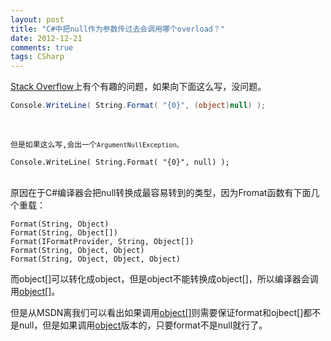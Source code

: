 ```yaml
---
layout: post
title: "C#中把null作为参数传过去会调用哪个overload？"
date: 2012-12-21
comments: true
tags: CSharp
---
```

<p><a href="http://stackoverflow.com/questions/13877501/why-do-i-get-an-exception-when-passing-null-constant-but-not-when-passing-a-n?newsletter=1&amp;nlcode=55866%7cc739">Stack Overflow</a>上有个有趣的问题，如果向下面这么写，没问题。</p>

```c#
Console.WriteLine( String.Format( "{0}", (object)null) );
```
<p><br /><code></code></p>
<p><code>但是如果这么写,会出一个<code>ArgumentNullException。</code></code></p>

```
Console.WriteLine( String.Format( "{0}", null) );
```
<p><br />原因在于C#编译器会把null转换成最容易转到的类型，因为Fromat函数有下面几个重载：</p>

```
Format(String, Object)
Format(String, Object[])
Format(IFormatProvider, String, Object[])
Format(String, Object, Object)
Format(String, Object, Object, Object)
```
<p>而object[]可以转化成object，但是object不能转换成object[]，所以编译器会调用<a href="http://msdn.microsoft.com/en-us/library/b1csw23d.aspx">object[]</a>。</p>
<p>但是从MSDN离我们可以看出如果调用<a href="http://msdn.microsoft.com/en-us/library/b1csw23d.aspx">object[]</a>则需要保证format和ojbect[]都不是null，但是如果调用<a href="http://msdn.microsoft.com/en-us/library/fht0f5be.aspx">object</a>版本的，只要format不是null就行了。</p>
